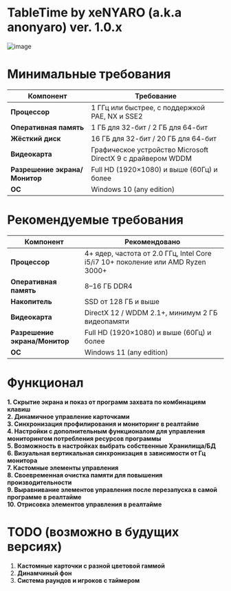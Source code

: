 # **TableTime by xeNYARO (a.k.a anonyaro) ver. 1.0.x**
![image](https://github.com/user-attachments/assets/c9640528-4c36-47e5-9827-2008cb180f7e)

# **Минимальные требования**   
| Компонент              | Требование                                                  |
| ---------------------- | ----------------------------------------------------------- |
| **Процессор**          | 1 ГГц или быстрее, с поддержкой PAE, NX и SSE2              |
| **Оперативная память** | 1 ГБ для 32-бит / 2 ГБ для 64-бит                           |
| **Жёсткий диск**       | 16 ГБ для 32-бит / 20 ГБ для 64-бит                         |
| **Видеокарта**         | Графическое устройство Microsoft DirectX 9 с драйвером WDDM |
| **Разрешение экрана/Монитор**  | Full HD (1920×1080) и выше (60Гц) и более           |
| **ОС**                 | Windows 10 (any edition)                                    |

# **Рекомендуемые требования**   
| Компонент              | Рекомендовано                                                                   |
| ---------------------- | ------------------------------------------------------------------------------- |
| **Процессор**          | 4+ ядер, частота от 2.0 ГГц, Intel Core i5/i7 10+ поколение или AMD Ryzen 3000+ |
| **Оперативная память** | 8–16 ГБ DDR4                                                                    |
| **Накопитель**         | SSD от 128 ГБ и выше                                                            |
| **Видеокарта**         | DirectX 12 / WDDM 2.1+, минимум 2 ГБ видеопамяти                                |
| **Разрешение экрана/Монитор**  | Full HD (1920×1080) и выше (60Гц) и более                               |
| **ОС**                 | Windows 11 (any edition)                                                        |

# **Функционал**
**1. Скрытие экрана и показ от программ захвата по комбинациям клавиш**  
**2. Динамичное управление карточками**  
**3. Синхронизация профилирования и мониторинг в реалтайме**  
**4. Настройки с дополнительным функционалом для управления мониторингом потребления ресурсов программы**  
**5. Возможность в настройках выбрать собственные Хранилища/БД**  
**6. Визуальная вертикальная синхронизация в зависимости от Гц монитора**  
**7. Кастомные элементы управления**  
**8. Своевременная очистка памяти для повышения производительности**  
**9. Выравнивание элементов управления после перезапуска в самой программе в реалтайме**  
**10. Отрисовка элементов управления в реалтайме**  

# **TODO (возможно в будущих версиях)**  
1.  **Кастомные карточки с разной цветовой гаммой**  
2.  **Динамчиный фон**  
3.  **Система раундов и игроков с таймером**   
